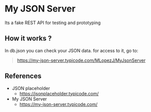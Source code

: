 # My JSON Server

Its a fake REST API for testing and prototyping

## How it works ?
In db.json you can check your JSON data. for access to it, go to: 

> https://my-json-server.typicode.com/MLopezJ/MyJsonServer
 

## References 

* JSON placeholder 
    * https://jsonplaceholder.typicode.com/
* My JSON Server
    * https://my-json-server.typicode.com/

